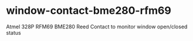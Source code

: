 # window-contact-bme280-rfm69
Atmel 328P RFM69 BME280 Reed Contact to monitor window open/closed status

